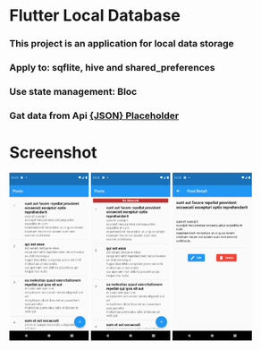 # Flutter Local Database

### This project is an application for local data storage
### Apply to: sqflite, hive and  shared_preferences
### Use state management: Bloc
### Gat data from Api [{JSON} Placeholder](http://jsonplaceholder.typicode.com/)



## 
# Screenshot
<img src="screenshot/1.png" height="300em" /> <img src="screenshot/2.png" height="300em" /> <img src="screenshot/3.png" height="300em" />




